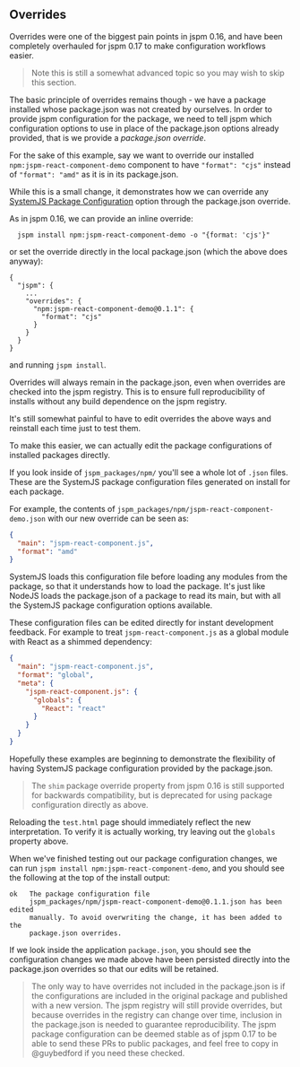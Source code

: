 ## Overrides

Overrides were one of the biggest pain points in jspm 0.16, and have been completely overhauled for jspm 0.17
to make configuration workflows easier.

> Note this is still a somewhat advanced topic so you may wish to skip this section.

The basic principle of overrides remains though - we have a package installed whose package.json was not
created by ourselves. In order to provide jspm configuration for the package, we need to tell jspm which
configuration options to use in place of the package.json options already provided, that is we provide
a _package.json override_.

For the sake of this example, say we want to override our installed `npm:jspm-react-component-demo` 
component to have `"format": "cjs"` instead of `"format": "amd"` as it is in its package.json.

While this is a small change, it demonstrates how we can override any [SystemJS Package Configuration](https://github.com/systemjs/systemjs/blob/master/docs/config-api.md#packages)
option through the package.json override.

As in jspm 0.16, we can provide an inline override:

```
  jspm install npm:jspm-react-component-demo -o "{format: 'cjs'}"
```

or set the override directly in the local package.json (which the above does anyway):

```
{
  "jspm": {
    ...
    "overrides": {
      "npm:jspm-react-component-demo@0.1.1": {
        "format": "cjs"
      }
    }
  }
}
```

and running `jspm install`.

Overrides will always remain in the package.json, even when overrides are checked into the jspm registry.
This is to ensure full reproducibility of installs without any build dependence on the jspm registry.

It's still somewhat painful to have to edit overrides the above ways and reinstall each time just to test
them.

To make this easier, we can actually edit the package configurations of installed packages directly.

If you look inside of `jspm_packages/npm/` you'll see a whole lot of `.json` files. These are the SystemJS
package configuration files generated on install for each package.

For example, the contents of `jspm_packages/npm/jspm-react-component-demo.json` with our new override can be
seen as:

```json
{
  "main": "jspm-react-component.js",
  "format": "amd"
}
```

SystemJS loads this configuration file before loading any modules from the package, so that it understands
how to load the package. It's just like NodeJS loads the package.json of a package to read its main, but
with all the SystemJS package configuration options available.

These configuration files can be edited directly for instant development feedback. For example
to treat `jspm-react-component.js` as a global module with React as a shimmed dependency:

```json
{
  "main": "jspm-react-component.js",
  "format": "global",
  "meta": {
    "jspm-react-component.js": {
      "globals": {
        "React": "react"
      }
    }
  }
}
```

Hopefully these examples are beginning to demonstrate the flexibility of having SystemJS package
configuration provided by the package.json.

> The `shim` package override property from jspm 0.16 is still supported for backwards compatibility,
  but is deprecated for using package configuration directly as above.

Reloading the `test.html` page should immediately reflect the new interpretation. To verify it is
actually working, try leaving out the `globals` property above.

When we've finished testing out our package configuration changes, we can run 
`jspm install npm:jspm-react-component-demo`, and you should see the following at the top of the install output:

```
ok   The package configuration file
     jspm_packages/npm/jspm-react-component-demo@0.1.1.json has been edited
     manually. To avoid overwriting the change, it has been added to the
     package.json overrides.
```

If we look inside the application `package.json`, you should see the configuration changes we made above
have been persisted directly into the package.json overrides so that our edits will be retained.

> The only way to have overrides not included in the package.json is if the configurations are included
in the original package and published with a new version. The jspm registry will still provide overrides,
but because overrides in the registry can change over time, inclusion in the package.json is needed to guarantee
reproducibility. The jspm package configuration can be deemed stable as of jspm 0.17 to be able to send these PRs
to public packages, and feel free to copy in @guybedford if you need these checked.
